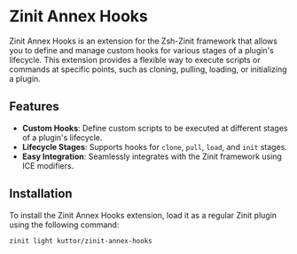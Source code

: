 # Zinit Annex Hooks

Zinit Annex Hooks is an extension for the Zsh-Zinit framework that allows you to define and manage custom hooks for various stages of a plugin's lifecycle. This extension provides a flexible way to execute scripts or commands at specific points, such as cloning, pulling, loading, or initializing a plugin.

## Features

- **Custom Hooks**: Define custom scripts to be executed at different stages of a plugin's lifecycle.
- **Lifecycle Stages**: Supports hooks for `clone`, `pull`, `load`, and `init` stages.
- **Easy Integration**: Seamlessly integrates with the Zinit framework using ICE modifiers.

## Installation

To install the Zinit Annex Hooks extension, load it as a regular Zinit plugin using the following command:

```zsh
zinit light kuttor/zinit-annex-hooks 
